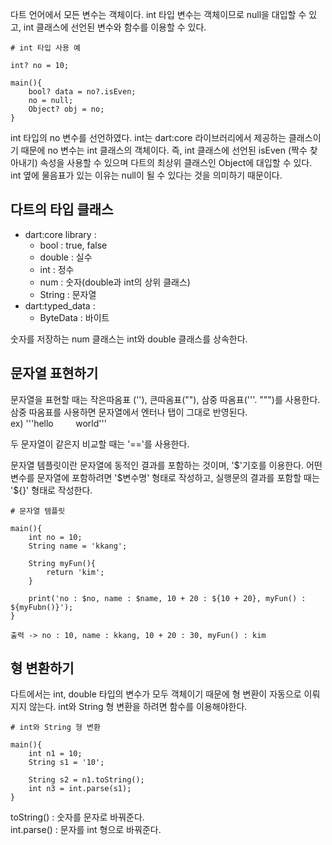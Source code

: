 다트 언어에서 모든 변수는 객체이다. int 타입 변수는 객체이므로 null을 대입할 수 있고, int 클래스에 선언된 변수와 함수를 이용할 수 있다.  
```
# int 타입 사용 예

int? no = 10;

main(){
    bool? data = no?.isEven;
    no = null;
    Object? obj = no;
}
```
int 타입의 no 변수를 선언하였다. int는 dart:core 라이브러리에서 제공하는 클래스이기 때문에 no 변수는 int 클래스의 객체이다. 즉, int 클래스에 선언된 isEven (짝수 찾아내기) 속성을 사용할 수 있으며 다트의 최상위 클래스인 Object에 대입할 수 있다.  
int 옆에 물음표가 있는 이유는 null이 될 수 있다는 것을 의미하기 때문이다.

## 다트의 타입 클래스

- dart:core library :
  - bool : true, false
  - double : 실수
  - int : 정수
  - num : 숫자(double과 int의 상위 클래스)
  - String : 문자열
- dart:typed_data :
  - ByteData : 바이트

숫자를 저장하는 num 클래스는 int와 double 클래스를 상속한다.

## 문자열 표현하기

문자열을 표현할 때는 작은따옴표 (''), 큰따옴표(""), 삼중 따옴표('''. """)를 사용한다. 삼중 따옴표를 사용하면 문자열에서 엔터나 탭이 그대로 반영된다.  
ex) '''hello &nbsp;&nbsp;&nbsp;&nbsp;&nbsp;&nbsp;&nbsp;&nbsp;world'''  

두 문자열이 같은지 비교할 때는 '=='를 사용한다. 

문자열 템플릿이란 문자열에 동적인 결과를 포함하는 것이며, '\$'기호를 이용한다. 어떤 변수를 문자열에 포함하려면 '$변수명' 형태로 작성하고, 실행문의 결과를 포함할 때는 '\${}' 형태로 작성한다.
```
# 문자열 템플릿

main(){
    int no = 10;
    String name = 'kkang';

    String myFun(){
        return 'kim';
    }

    print('no : $no, name : $name, 10 + 20 : ${10 + 20}, myFun() : ${myFubn()}');
}

출력 -> no : 10, name : kkang, 10 + 20 : 30, myFun() : kim
```

## 형 변환하기

다트에서는 int, double 타입의 변수가 모두 객체이기 때문에 형 변환이 자동으로 이뤄지지 않는다. int와 String 형 변환을 하려면 함수를 이용해야한다.
```
# int와 String 형 변환

main(){
    int n1 = 10;
    String s1 = '10';

    String s2 = n1.toString();
    int n3 = int.parse(s1);
}
```
toString() : 숫자를 문자로 바꿔준다.  
int.parse() : 문자를 int 형으로 바꿔준다.